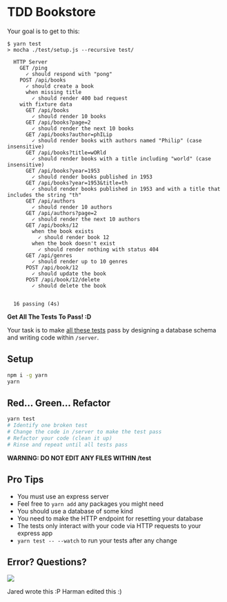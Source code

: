 # TDD Bookstore

Your goal is to get to this:

```
$ yarn test
> mocha ./test/setup.js --recursive test/

  HTTP Server
    GET /ping
      ✓ should respond with "pong"
    POST /api/books
      ✓ should create a book
      when missing title
        ✓ should render 400 bad request
    with fixture data
      GET /api/books
        ✓ should render 10 books
      GET /api/books?page=2
        ✓ should render the next 10 books
      GET /api/books?author=phILip
        ✓ should render books with authors named "Philip" (case insensitive)
      GET /api/books?title=wORld
        ✓ should render books with a title including "world" (case insensitive)
      GET /api/books?year=1953
        ✓ should render books published in 1953
      GET /api/books?year=1953&title=th
        ✓ should render books published in 1953 and with a title that includes the string "th"
      GET /api/authors
        ✓ should render 10 authors
      GET /api/authors?page=2
        ✓ should render the next 10 authors
      GET /api/books/12
        when the book exists
          ✓ should render book 12
        when the book doesn't exist
          ✓ should render nothing with status 404
      GET /api/genres
        ✓ should render up to 10 genres
      POST /api/book/12
        ✓ should update the book
      POST /api/book/12/delete
        ✓ should delete the book


  16 passing (4s)
```

**Get All The Tests To Pass! :D**

Your task is to make [all these tests](https://github.com/GuildCrafts/tdd-bookstore/blob/master/test/server_test.js) pass by designing a database schema and writing code within `/server`.

## Setup

```sh
npm i -g yarn
yarn
```

## Red... Green... Refactor

```sh
yarn test
# Identify one broken test
# Change the code in /server to make the test pass
# Refactor your code (clean it up)
# Rinse and repeat until all tests pass
```

**WARNING: DO NOT EDIT ANY FILES WITHIN /test**

## Pro Tips

- You must use an express server
- Feel free to `yarn add` any packages you might need
- You should use a database of some kind
- You need to make the HTTP endpoint for resetting your database
- The tests only interact with your code via HTTP requests to your express app
- `yarn test -- --watch` to run your tests after any change


## Error? Questions?

![](https://lh3.googleusercontent.com/-r7k2j4tHMF4/U8Uxk0ttZGI/AAAAAAAAD2s/o-VioN21Jpo/w506-h380/when-all-tests-pass-fs8.png)

Jared wrote this :P
Harman edited this :)
